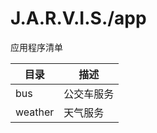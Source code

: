 # J.A.R.V.I.S./app

应用程序清单

| 目录 | 描述 |
| -------- | -------------- |
| bus      | 公交车服务      |
| weather  | 天气服务        |
